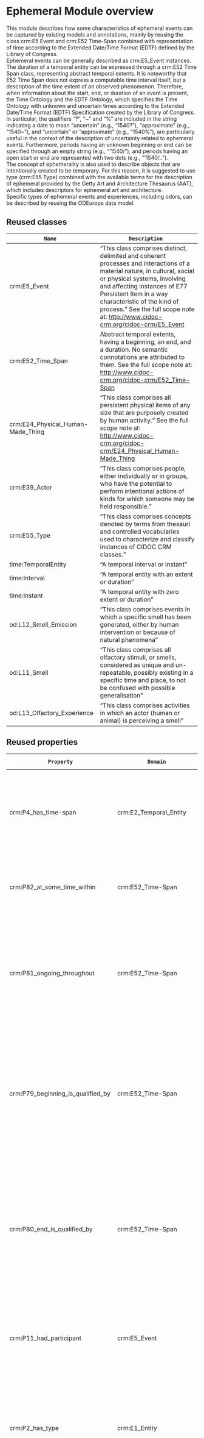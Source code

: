 # Ephemeral Module overview

This module describes how some characteristics of ephemeral events can be captured by existing models and annotations, mainly by reusing the class crm:E5 Event and crm:E52 Time-Span combined with representation of time according to the Extended Date/Time Format (EDTF) defined by the Library of Congress.   
Ephemeral events can be generally described as crm:E5_Event instances. The duration of a temporal entity can be expressed through a crm:E52 Time Span class, representing abstract temporal extents. It is noteworthy that E52 Time Span does not express a computable time interval itself, but a description of the time extent of an observed phenomenon. Therefore, when information about the start, end, or duration of an event is present, the Time Ontology and the EDTF Ontology, which specifies the Time Ontology with unknown and uncertain times according to the Extended Date/Time Format (EDTF) Specification created by the Library of Congress. In particular, the qualifiers “?”, “~” and “%” are included in the string indicating a date to mean “uncertain” (e.g., “1540?”), “approximate” (e.g., “1540~”), and “uncertain” or “approximate” (e.g., “1540%”), are particularly useful in the context of the description of uncertainty related to ephemeral events. Furthermore, periods having an unknown beginning or end can be specified through an empty string (e.g., “‘1540/”), and periods having an open start or end are represented with two dots (e.g., “‘1540/..”).   
 The concept of ephemerality is also used to describe objects that are intentionally created to be temporary. For this reason, it is suggested to use type (crm:E55 Type) combined with the available terms for the description of ephemeral provided by the Getty Art and Architecture Thesaurus (AAT), which includes descriptors for ephemeral art and architecture.   
Specific types of ephemeral events and experiences, including odors, can be described by reusing the ODEuropa data model.   






## Reused classes
| `Name `| `          Description           `|
|-----------|----------------|
|crm:E5_Event | “This class comprises distinct, delimited and coherent processes and interactions of a material nature, in cultural, social or physical systems, involving and affecting instances of E77 Persistent Item in a way characteristic of the kind of process.” See the full scope note at: http://www.cidoc-crm.org/cidoc-crm/E5_Event|
|crm:E52_Time_Span |Abstract temporal extents, having a beginning, an end, and a duration. No semantic connotations are attributed to them. See the full scope note at: http://www.cidoc-crm.org/cidoc-crm/E52_Time-Span  
|crm:E24_Physical_Human-Made_Thing|“This class comprises all persistent physical items of any size that are purposely created by human activity.”  See the full scope note at: http://www.cidoc-crm.org/cidoc-crm/E24_Physical_Human-Made_Thing |
|crm:E39_Actor |“This class comprises people, either individually or in groups, who have the potential to perform intentional actions of kinds for which someone may be held responsible.” |
|crm:E55_Type |“This class comprises concepts denoted by terms from thesauri and controlled vocabularies used to characterize and classify instances of CIDOC CRM classes.” |
|time:TemporalEntity |“A temporal interval or instant” |
|time:Interval |“A temporal entity with an extent or duration” |
|time:Instant| “A temporal entity with zero extent or duration” |
|od:L12_Smell_Emission |“This class comprises events in which a specific smell has been generated, either by human intervention or because of natural phenomena”  |
|od:L11_Smell |“This class comprises all olfactory stimuli, or smells, considered as unique and un-repeatable, possibly existing in a specific time and place, to not be confused with possible generalisation”|
|od:L13_Olfactory_Experience |“This class comprises activities in which an actor (human or animal) is perceiving a smell”|





## Reused properties

| `Property` | `Domain`     | `Range`        |`        Description        ` |
| ---------| -------| -------| -----------| 
| crm:P4_has_time-span |  crm:E2_Temporal_Entity |  crm:E52_Time-Span | “This property associates an instance of E2 Temporal Entity with the instance of E52 Time-Span during which it was on-going” |
|crm:P82_at_some_time_within |  crm:E52_Time-Span |  crm:E61 “time primitive” | “This property describes the maximum period of time within which an E52 Time-Span falls.” |
|crm:P81_ongoing_throughout |  crm:E52_Time-Span|  crm:E61 “time primitive” |“This property associates an instance of E52 Time-Span with an instance of E61 Time Primitive specifying a minimum period of time covered by it.” |
|crm:P79_beginning_is_qualified_by|  crm:E52_Time-Span |  crm:E62 |  “This property associates an instance of E52 Time-Span with a note detailing the scholarly or scientific opinions and justifications about the certainty, precision, sources etc. of its beginning.” |
|crm:P80_end_is_qualified_by |  crm:E52_Time-Span |  crm:E62 | “This property associates an instance of E52 Time-Span with a note detailing the scholarly or scientific opinions and justifications about the end of this time-span concerning certainty, precision, sources etc.” |
|crm:P11_had_participant |  crm:E5_Event |  crm:E39_Actor | “This property describes the active or passive participation of instances of E39 Actors in an instance of E5 Event.” |
|crm:P2_has_type |  crm:E1_Entity |  crm:E55_Type | “This property allows sub typing of CIDOC CRM entities –a form of specialisation – through the use of a terminological hierarchy, or thesaurus” |
|crm:P10_falls_within |  crm:E92_SpacetimeVolume |  crm:E92_SpacetimeVolume | “This property associates an instance of E92 Spacetime Volume with another instance of E92 Spacetime Volume that falls within the latter. In other words, all points in the former are also points in the latter” |
|time:before  |  time:TemporalEntity |  time:TemporalEntity |“Gives directionality to time. If a temporal entity T1 is before another temporal entity T2, then the end of T1 is before the beginning of T2.” |
|time:after|  time:TemporalEntity |  time:TemporalEntity |“Gives directionality to time. If a temporal entity T1 is after another temporal entity T2, then the beginning of T1 is after the end of T2.” |
|time:hasEnd |  time:TemporalEntity |  time:Instant | “End of a temporal entity” |
|time:hasBeginning |  time:TemporalEntity |  time:Instant  |“Beginning of a temporal entity” |
|edtfo:hasEDTFDateTimeDescription |   time:TimeInterval  |  EDTF datatype |“Value of an interval, expressed using EDTF” |
| od:F1_generated |   od:L2_Stimulus_Generation |   od:L1_Sensory_Stimulus |“This property associates an instance of L2 Stimulus Generation with the L1 Sensory Stimulus which was created by the event.” |
|od:F2_perceived |  od:L3_Sensory_Experience |  od:L1_Sensory_Stimulus  |“This property associates an instance of L3 Sensory Experience with the L1 Sensory Stimulus which was experienced” |
|od:F6_evoked|  od:L3_Sensory_Experience | |“This property associates an instance of L3 Sensory Experience with a (material or conceptual) entity which is evoked during the experience itself. This includes memories of people or situations, comparison to similar stimuli, references, etc”  |
